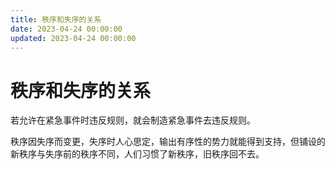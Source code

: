 ```yaml
---
title: 秩序和失序的关系
date: 2023-04-24 00:00:00
updated: 2023-04-24 00:00:00
---
```


# 秩序和失序的关系

若允许在紧急事件时违反规则，就会制造紧急事件去违反规则。

秩序因失序而变更，失序时人心思定，输出有序性的势力就能得到支持，但铺设的新秩序与失序前的秩序不同，人们习惯了新秩序，旧秩序回不去。

